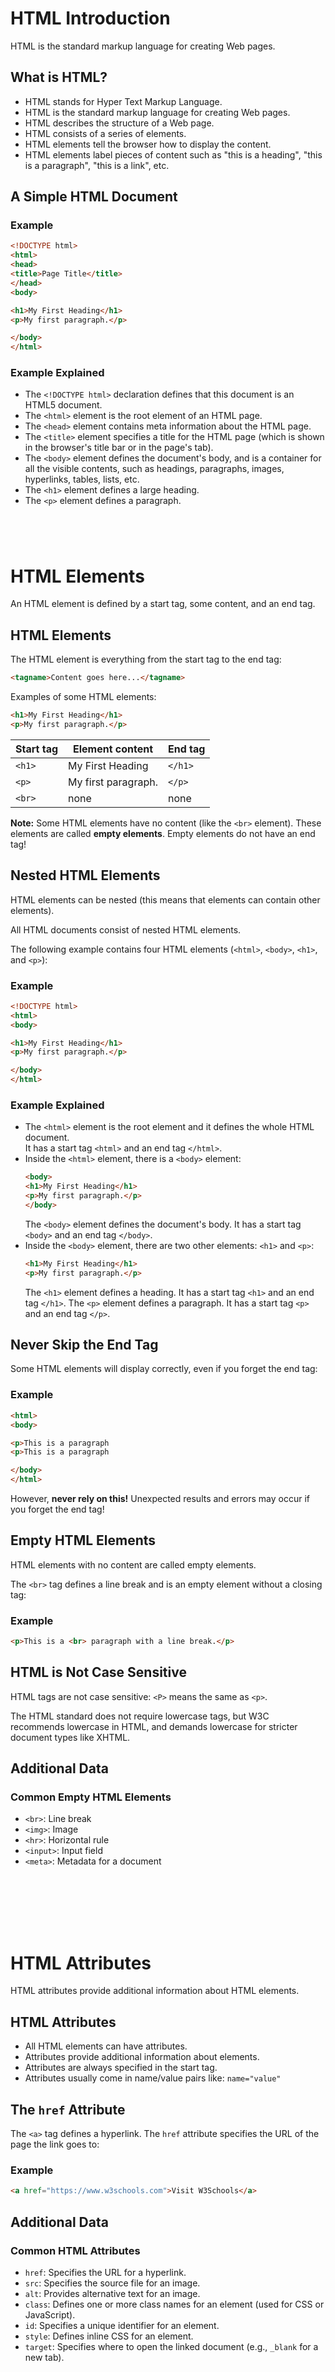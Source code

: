 
# HTML Introduction
HTML is the standard markup language for creating Web pages.

## What is HTML?
- HTML stands for Hyper Text Markup Language.
- HTML is the standard markup language for creating Web pages.
- HTML describes the structure of a Web page.
- HTML consists of a series of elements.
- HTML elements tell the browser how to display the content.
- HTML elements label pieces of content such as "this is a heading", "this is a paragraph", "this is a link", etc.

## A Simple HTML Document

### Example
```html
<!DOCTYPE html>
<html>
<head>
<title>Page Title</title>
</head>
<body>

<h1>My First Heading</h1>
<p>My first paragraph.</p>

</body>
</html>
```

### Example Explained
- The `<!DOCTYPE html>` declaration defines that this document is an HTML5 document.
- The `<html>` element is the root element of an HTML page.
- The `<head>` element contains meta information about the HTML page.
- The `<title>` element specifies a title for the HTML page (which is shown in the browser's title bar or in the page's tab).
- The `<body>` element defines the document's body, and is a container for all the visible contents, such as headings, paragraphs, images, hyperlinks, tables, lists, etc.
- The `<h1>` element defines a large heading.
- The `<p>` element defines a paragraph.

```




```
# HTML Elements
An HTML element is defined by a start tag, some content, and an end tag.

## HTML Elements
The HTML element is everything from the start tag to the end tag:

```html
<tagname>Content goes here...</tagname>
```

Examples of some HTML elements:

```html
<h1>My First Heading</h1>
<p>My first paragraph.</p>
```

| Start tag | Element content | End tag |
| --------- | --------------- | ------- |
| `<h1>`    | My First Heading | `</h1>` |
| `<p>`     | My first paragraph. | `</p>` |
| `<br>`    | none            | none    |

**Note:** Some HTML elements have no content (like the `<br>` element). These elements are called **empty elements**. Empty elements do not have an end tag!

## Nested HTML Elements
HTML elements can be nested (this means that elements can contain other elements).

All HTML documents consist of nested HTML elements.

The following example contains four HTML elements (`<html>`, `<body>`, `<h1>`, and `<p>`):

### Example
```html
<!DOCTYPE html>
<html>
<body>

<h1>My First Heading</h1>
<p>My first paragraph.</p>

</body>
</html>
```

### Example Explained
- The `<html>` element is the root element and it defines the whole HTML document.  
  It has a start tag `<html>` and an end tag `</html>`.
- Inside the `<html>` element, there is a `<body>` element:
  ```html
  <body>
  <h1>My First Heading</h1>
  <p>My first paragraph.</p>
  </body>
  ```
  The `<body>` element defines the document's body. It has a start tag `<body>` and an end tag `</body>`.
- Inside the `<body>` element, there are two other elements: `<h1>` and `<p>`:
  ```html
  <h1>My First Heading</h1>
  <p>My first paragraph.</p>
  ```
  The `<h1>` element defines a heading. It has a start tag `<h1>` and an end tag `</h1>`.
  The `<p>` element defines a paragraph. It has a start tag `<p>` and an end tag `</p>`.

## Never Skip the End Tag
Some HTML elements will display correctly, even if you forget the end tag:

### Example
```html
<html>
<body>

<p>This is a paragraph
<p>This is a paragraph

</body>
</html>
```

However, **never rely on this!** Unexpected results and errors may occur if you forget the end tag!

## Empty HTML Elements
HTML elements with no content are called empty elements.

The `<br>` tag defines a line break and is an empty element without a closing tag:

### Example
```html
<p>This is a <br> paragraph with a line break.</p>
```

## HTML is Not Case Sensitive
HTML tags are not case sensitive: `<P>` means the same as `<p>`.

The HTML standard does not require lowercase tags, but W3C recommends lowercase in HTML, and demands lowercase for stricter document types like XHTML.

## Additional Data

### Common Empty HTML Elements
- `<br>`: Line break
- `<img>`: Image
- `<hr>`: Horizontal rule
- `<input>`: Input field
- `<meta>`: Metadata for a document
```







```
# HTML Attributes
HTML attributes provide additional information about HTML elements.

## HTML Attributes
- All HTML elements can have attributes.
- Attributes provide additional information about elements.
- Attributes are always specified in the start tag.
- Attributes usually come in name/value pairs like: `name="value"`

## The `href` Attribute
The `<a>` tag defines a hyperlink. The `href` attribute specifies the URL of the page the link goes to:

### Example
```html
<a href="https://www.w3schools.com">Visit W3Schools</a>
```

## Additional Data

### Common HTML Attributes
- `href`: Specifies the URL for a hyperlink.
- `src`: Specifies the source file for an image.
- `alt`: Provides alternative text for an image.
- `class`: Defines one or more class names for an element (used for CSS or JavaScript).
- `id`: Specifies a unique identifier for an element.
- `style`: Defines inline CSS for an element.
- `target`: Specifies where to open the linked document (e.g., `_blank` for a new tab).
```























































```
## **HTML Formatting**  

HTML formatting is used to enhance the appearance of text on a web page. It includes various tags that define how text should be displayed, such as bold, italic, underlined, and highlighted text.

### **Markdown Format**

# HTML Headings

To create headings in HTML, you can use the `<h1>` to `<h6>` tags. The `<h1>` tag defines the most important heading and `<h6>` defines the least important heading. You should only use one `<h1>` per page.

Here is an example of how to create a header using HTML:

````html
<h1>Hello World</h1>
<h2>Hello World</h2>
<h3>Hello World</h3>
<h4>Hello World</h4>
<h5>Hello World</h5>
<h6>Hello World</h6>

# HTML Paragraphs
To create paragraphs in HTML, you can use the `<p>` tag. The `<p>` element defines a paragraph. A paragraph always starts on a new line, and browsers automatically add some white space (a margin) before and after a paragraph.

````html
<p>Quisque iaculis consectetur odio. Praesent commodo.</p>
<p>Vestibulum et dolor pellentesque magna pulvinar fermentum a at eros. Pellentesque vel imperdiet enim. Phasellus eget volutpat purus.</p>
````

# HTML `<b>` Tag

The `<b>` tag bolds the text given inside it to draw the reader's attention to the important text.

````html
<b>Hello World</b>
````

# HTML `<i>` Tag

The HTML `<i>` element defines a part of text in an alternate voice or mood. The content inside is typically displayed in italic.

````html
<i>Hello World</i>
````

# HTML `<u>` Tag

The contents inside this tag are displayed with an underline.

````html
<u>Hello World</u>
````

# HTML `<s>` Tag

The `<s>` HTML element is used to represent text that is no longer accurate or relevant. The text will be displayed with a line through it.

Here is an example of how to use the `<s>` tag:

````html
<s>Hello World</s>
````

# Align Property

The align attribute is used to specify the alignment of text content of an element. There are four align types:  
**Align Types:** Left, Right, Center, Justify.

Here is an example of how to use the align attribute with a center value:

````html
<html>
  <head>
    <title>First Web Page</title>
  </head>
  <body>
    <h1 align="center">Hello World</h1>
    <p align="center">
      Quisque iaculis consectetur odio. Praesent commodo, est nec suscipit ultricies, nulla eros 
      molestie mauris, eu tincidunt ex nunc non ipsum. Maecenas ornare semper ante, volutpat euismod 
      arcu faucibus id. Vivamus ut nisi nec tellus condimentum auctor a eu dui. Quisque nunc urna, 
      euismod sit amet pharetra vitae, mollis vitae leo. Aenean viverra consequat nibh.
    </p>
  </body>
</html>
````

# HTML `<sup>` Tag

The `<sup>` HTML element is used to represent superscript text. Superscript text appears half a character above the normal line and is sometimes rendered in a smaller font.

````html
<p>12<sup>th</sup></p>
````

# HTML `<sub>` Tag

The `<sub>` HTML element is used to represent subscript text. Subscript text appears half a character below the normal line and is sometimes rendered in a smaller font.

````html
<p>H<sub>2</sub>O</p>
````

# HTML `<br/>` Tag

The `<br>` HTML element produces a line break in text (carriage-return). It is useful for writing a poem or an address, where the division of lines is significant.

````html
<p>Quisque iaculis consectetur odio.<br/> Praesent commodo, est nec suscipit ultricies, <br/>nulla eros molestie mauris, eu <br/>tincidunt ex nunc non ipsum. Maecenas ornare semper <br/>ante, volutpat euismod arcu faucibus id.</p>
````

# HTML Non-breaking Space

The non-breaking space is a special character in HTML that prevents the browser from breaking a line at that point. It is useful for writing text that should not be broken by line breaks or other whitespace.

````html
<h1>Hello &nbsp;&nbsp;&nbsp; World</h1>
````

### **Common HTML Formatting Tags and Their Uses:**

1. **`<b>`** – Makes text bold (without semantic meaning).  
   **Example:**  

   ```html
   <p>This is <b>bold</b> text.</p>
   ```

2. **`<strong>`** – Emphasizes text with strong importance (bold with semantic meaning).  
   **Example:**  

   ```html
   <p>This is <strong>important</strong> text.</p>
   ```

3. **`<i>`** – Italicizes text (without semantic meaning).  
   **Example:**  

   ```html
   <p>This is <i>italic</i> text.</p>
   ```

4. **`<em>`** – Emphasizes text in italics (with semantic meaning).  
   **Example:**  

   ```html
   <p>This is <em>emphasized</em> text.</p>
   ```

5. **`<u>`** – Underlines text.  
   **Example:**  

   ```html
   <p>This is <u>underlined</u> text.</p>
   ```

6. **`<mark>`** – Highlights text.  
   **Example:**  

   ```html
   <p>This is <mark>highlighted</mark> text.</p>
   ```

7. **`<small>`** – Reduces text size.  
   **Example:**  

   ```html
   <p>This is <small>small</small> text.</p>
   ```

8. **`<del>`** – Displays deleted text with a strikethrough.  
   **Example:**  

   ```html
   <p>This is <del>deleted</del> text.</p>
   ```

9. **`<ins>`** – Displays inserted text with an underline.  
   **Example:**  

   ```html
   <p>This is <ins>inserted</ins> text.</p>
   ```

10. **`<sub>`** – Subscript text (smaller and lower).  
    **Example:**  

    ```html
    <p>Water formula: H<sub>2</sub>O</p>
    ```

11. **`<sup>`** – Superscript text (smaller and higher).  
    **Example:**  

    ```html
    <p>E = mc<sup>2</sup></p>
    ```

12. **`<abbr>`** – Represents an abbreviation or acronym with a tooltip.  
    **Example:**  

    ```html
    <p><abbr title="World Health Organization">WHO</abbr> was established in 1948.</p>
    ```

13. **`<blockquote>`** – Indicates a long quotation from another source.  
    **Example:**  

    ```html
    <blockquote>
      "The journey of a thousand miles begins with one step." – Lao Tzu
    </blockquote>
    ```

14. **`<q>`** – Represents a short quotation.  
    **Example:**  

    ```html
    <p>As they say, <q>practice makes perfect.</q></p>
    ```

15. **`<cite>`** – Represents the title of a work, such as a book or article.  
    **Example:**  

    ```html
    <p><cite>The Great Gatsby</cite> is a novel by F. Scott Fitzgerald.</p>
    ```

16. **`<code>`** – Displays code snippets in a monospaced font.  
    **Example:**  

    ```html
    <p>Here is a code example: <code>console.log('Hello, world!');</code></p>
    ```

17. **`<pre>`** – Preformatted text that retains spaces and line breaks.  
    **Example:**  

    ```html
    <pre>
    function sayHello() {
        console.log("Hello, World!");
    }
    </pre>
    ```

---

### **Example of HTML Formatting Usage Together**

```html
<!DOCTYPE html>
<html lang="en">
<head>
    <meta charset="UTF-8">
    <meta name="viewport" content="width=device-width, initial-scale=1.0">
    <title>HTML Formatting Example</title>
</head>
<body>
    <p>This is <b>bold</b> and <i>italic</i> text.</p>
    <p><strong>Important!</strong> Don't forget to <mark>highlight</mark> key points.</p>
    <p>Albert Einstein's equation: E = mc<sup>2</sup></p>
    <p><abbr title="Cascading Style Sheets">CSS</abbr> is used for styling.</p>
    <blockquote>"Success is not final, failure is not fatal."</blockquote>
</body>
</html>
```

# HTML `<font>` Tag

The HTML `<font>` tag was used to change the **color**, **size**, and **style** of text on a web page. It allows you to add style to your text, such as changing its appearance. However, it is **recommended to use CSS** instead of the `<font>` tag, as it is considered obsolete in modern HTML.

---

### Example of Using the `<font>` Tag

```html
<html>
  <head>
    <title>First Web Page</title>
  </head>

  <body>
     <h1><font color="red" size="1" face="arial,verdana">Hello World</font></h1>
     <h1><font color="green" size="2" face="arial,verdana">Hello World</font></h1>
     <h1><font color="blue" size="3" face="arial,verdana">Hello World</font></h1>
     <h1><font color="purple" size="4" face="arial,verdana">Hello World</font></h1>
     <h1><font color="#fd521e" size="5" face="arial,verdana">Hello World</font></h1>
     <h1><font color="#be2276" size="6" face="arial,verdana">Hello World</font></h1>
     <h1><font color="#4c4f6b" size="7" face="arial,verdana">Hello World</font></h1>
  </body>
</html>
```

---

### Attributes of `<font>` Tag

1. **`color`** – Specifies the color of the text. It can be a color name (e.g., "red") or a hexadecimal code (e.g., "#fd521e").
2. **`size`** – Sets the size of the font. Values range from 1 to 7, where 1 is the smallest and 7 is the largest.
3. **`face`** – Defines the font family. Common values include "Arial", "Verdana", or "Times New Roman". You can specify multiple font families as fallback options.

---

### Example of Setting Font Size

```html
<font size="3">This is a medium-sized text.</font>
```

---

### Example of Setting Font Face

```html
<font face="Georgia, serif">This is a text with Georgia font.</font>
```

---

### Example of Setting Font Color

```html
<font color="blue">This text is blue.</font>
<font color="#ff5733">This text has a custom color.</font>
```

---

### Recommended Web Safe Fonts

These fonts are widely available across most devices and browsers:

- **Arial** (sans-serif)
- **Verdana** (sans-serif)
- **Tahoma** (sans-serif)
- **Trebuchet MS** (sans-serif)
- **Times New Roman** (serif)
- **Georgia** (serif)
- **Garamond** (serif)

---

### Important Note

While the `<font>` tag was widely used in the past, it is now considered outdated. **CSS** should be used to style text for better control and accessibility. For example, use CSS like this:

```css
p {
  font-family: Arial, sans-serif;
  font-size: 16px;
  color: blue;
}
```

# HTML Lists

HTML lists are used to specify lists of information. There are three different types of HTML lists:

1. **Ordered List or Numbered List (`<ol>`)**  
2. **Unordered List or Bulleted List (`<ul>`)**  
3. **Description List or Definition List (`<dl>`)**

---

## 1. Unordered HTML List

The HTML `<ul>` tag defines an unordered (bulleted) list.  
An unordered list starts with the `<ul>` tag. Each list item starts with the `<li>` tag. The list items will be marked with bullets (small black circles) by default:

```html
<ul>
  <li>Orange</li>
  <li>Apple</li>
  <li>Grapes</li>
  <li>Banana</li>
  <li>Pineapple</li>
</ul>
```

### Unordered List with `type` Property

You can use the `type` attribute in the `<ul>` tag to specify the type of bullet point you want to use for each list item.  
Example of using different bullet types:

- **Types:** `disc`, `square`, `circle`

```html
<ul type="square">
  <li>Orange</li>
  <li>Apple</li>
  <li>Grapes</li>
  <li>Banana</li>
  <li>Pineapple</li>
</ul>
```

---

## 2. Ordered HTML List

To create an ordered list in HTML, you can use the `<ol>` tag.  
Each element of an ordered list is declared inside the `<li>` tag.  

### Example of an Ordered List

```html
<ol>
  <li>Orange</li>
  <li>Apple</li>
  <li>Grapes</li>
  <li>Banana</li>
  <li>Pineapple</li>
</ol>
```

### Ordered List with `type` and `start` Properties

You can use the `type` attribute in the `<ol>` tag to specify the type of numbering and the `start` attribute to specify the starting number.  

- **Types:** `A`, `a`, `i`, `I`, `1`

```html
<ol type="A" start="3">
  <li>Orange</li>
  <li>Apple</li>
  <li>Grapes</li>
  <li>Banana</li>
  <li>Pineapple</li>
</ol>

<ol type="a" start="4">
  <li>Orange</li>
  <li>Apple</li>
  <li>Grapes</li>
  <li>Banana</li>
  <li>Pineapple</li>
</ol>

<ol type="i" start="10">
  <li>Orange</li>
  <li>Apple</li>
  <li>Grapes</li>
  <li>Banana</li>
  <li>Pineapple</li>
</ol>

<ol type="I" start="100">
  <li>Orange</li>
  <li>Apple</li>
  <li>Grapes</li>
  <li>Banana</li>
  <li>Pineapple</li>
</ol>
```

---

## 3. HTML Description List

In HTML, you can create a description list using the `<dl>` tag. A description list is a list of terms and their descriptions.  

- **Terms** are declared inside the `<dt>` tag.  
- **Descriptions** are declared inside the `<dd>` tag.

### Example of a Description List

```html
<dl>
  <dt>Heading One</dt>
  <dd>Lorem ipsum dolor sit amet, consectetur adipiscing elit. Vivamus porta nunc sem, non tincidunt 
      quam accumsan eget. Integer non cursus est. Cras eu ex odio. Suspendisse euismod laoreet 
      porttitor. Pellentesque ac sem nec dolor ullamcorper gravida.</dd>
  <dt>Heading Two</dt>
  <dd>Lorem ipsum dolor sit amet, consectetur adipiscing elit. Vivamus porta nunc sem, non tincidunt 
      quam accumsan eget. Integer non cursus est. Cras eu ex odio. Suspendisse euismod laoreet 
      porttitor. Pellentesque ac sem nec dolor ullamcorper gravida.</dd>
  <dt>Heading Three</dt>
  <dd>Lorem ipsum dolor sit amet, consectetur adipiscing elit. Vivamus porta nunc sem, non tincidunt 
      quam accumsan eget. Integer non cursus est. Cras eu ex odio. Suspendisse euismod laoreet 
      porttitor. Pellentesque ac sem nec dolor ullamcorper gravida.</dd>
</dl>
```

---

## Additional Data

### Nested HTML Lists

HTML supports nested lists, allowing you to create lists within lists.  
Nested lists can be unordered or ordered.

#### Example of a Nested Unordered List

```html
<ul>
  <li>Fruits
    <ul>
      <li>Orange</li>
      <li>Apple</li>
      <li>Banana</li>
    </ul>
  </li>
  <li>Vegetables
    <ul>
      <li>Carrot</li>
      <li>Spinach</li>
    </ul>
  </li>
</ul>
```

#### Example of a Nested Ordered List

```html
<ol>
  <li>Chapter 1
    <ol>
      <li>Introduction</li>
      <li>Basics</li>
    </ol>
  </li>
  <li>Chapter 2
    <ol>
      <li>Advanced Topics</li>
      <li>Summary</li>
    </ol>
  </li>
</ol>
```

# HTML `<marquee>` Tag

The `<marquee>` tag in HTML is used to create a scrolling or moving text or image effect. However, it is considered **obsolete and non-standard** in HTML5 and is **not recommended** for use.  

The `<marquee>` tag was supported by older web browsers, but modern browsers have phased out support for it.

---

## Basic Example

If you still wish to use the `<marquee>` tag, here's an example of its basic usage:

```html
<marquee>Hello World</marquee>
```

---

## Marquee with `behavior` Attribute

The `behavior` attribute defines how the marquee scrolls.  

```html
<marquee behavior="scroll">Hello World</marquee>
<marquee behavior="slide">Hello World</marquee>
<marquee behavior="alternate">Hello World</marquee>
```

- **scroll** – The text scrolls continuously in the specified direction.
- **slide** – The text slides once and stops.
- **alternate** – The text moves back and forth.

---

## Marquee with `scrollamount` Attribute

The `scrollamount` attribute sets the speed of the scrolling motion.  

```html
<marquee behavior="scroll" scrollamount="5">Hello World</marquee>
<marquee behavior="slide" scrollamount="10">Hello World</marquee>
<marquee behavior="alternate" scrollamount="2">Hello World</marquee>
```

- The value of `scrollamount` determines the speed of the scroll.

---

## Marquee with `direction` Attribute

The `direction` attribute specifies the scrolling direction.  

```html
<marquee behavior="scroll" scrollamount="5" direction="left">Hello World</marquee>
<marquee behavior="slide" scrollamount="10" direction="right">Hello World</marquee>
<marquee behavior="alternate" scrollamount="2" direction="up">Hello World</marquee>
<marquee behavior="scroll" scrollamount="8" direction="down">Hello World</marquee>
```

- **left** – Scrolls from right to left (default).
- **right** – Scrolls from left to right.
- **up** – Scrolls from bottom to top.
- **down** – Scrolls from top to bottom.

---

## Marquee with `loop` Attribute

The `loop` attribute specifies how many times the marquee should repeat.  

```html
<marquee scrollamount="5" loop="3">Hello World</marquee>
```

- If the `loop` attribute is not specified, the marquee will scroll indefinitely.

---

## Marquee with `bgcolor` Attribute

The `bgcolor` attribute sets the background color of the marquee.  

```html
<marquee scrollamount="5" bgcolor="pink">Hello World</marquee>
```

---

## Marquee with `height` and `width` Attributes

The `height` and `width` attributes define the size of the marquee.  

```html
<marquee scrollamount="5" bgcolor="pink" height="50%" width="50%">Hello World</marquee>
```

---

## Additional Data

### Alternative to `<marquee>` Tag

Since the `<marquee>` tag is obsolete, it is recommended to use CSS for similar scrolling effects.

#### CSS Alternative Example

```html
<div class="scroll-text">Hello World</div>

<style>
  .scroll-text {
    white-space: nowrap;
    overflow: hidden;
    animation: marquee 5s linear infinite;
  }
  @keyframes marquee {
    from { transform: translateX(100%); }
    to { transform: translateX(-100%); }
  }
</style>
```

- **`white-space: nowrap;`** – Prevents text from wrapping.
- **`overflow: hidden;`** – Hides overflowing content.
- **`animation: marquee;`** – Creates the scrolling effect.

---

# HTML `<hr/>` Tag

The `<hr>` HTML element is used to create a **horizontal line** in an HTML page. It is often used to separate sections of a page.

### Example of `<hr>` Tag

```html
<html>
  <head>
    <title>First Web Page</title>
  </head>

  <body>
     <h1>Hello World</h1>
     <hr/>
     <p>
     Lorem ipsum dolor sit amet, consectetur adipiscing elit. Vivamus porta nunc sem, non tincidunt 
     quam accumsan eget. Integer non cursus est. Cras eu ex odio. Suspendisse euismod laoreet 
     porttitor. Pellentesque ac sem nec dolor ullamcorper gravida.
     </p>
  </body>
</html>
```

---

# HTML `<pre>` Tag

The `<pre>` HTML element is used to define **preformatted text**. The text inside a `<pre>` element is displayed in a **fixed-width font**, and it **preserves both spaces and line breaks**.

### Example of `<pre>` Tag

```html
<html>
  <head>
    <title>First Web Page</title>
  </head>

  <body>
     <pre>                Hello              World                 uzair.</pre>
  </body>
</html>
```

---

# HTML `<br/>` Tag

The `<br>` HTML element is used to insert **a line break** in the content. It is useful when you want to break text onto a new line without starting a new paragraph.

### Example of `<br>` Tag

```html
<html>
  <head>
    <title>First Web Page</title>
  </head>

  <body>
     <p>This is line one.<br/>This is line two.<br/>This is line three.</p>
  </body>
</html>
```

### Common Uses of `<br>`

- Breaking long lines of text.
- Creating space between lines in poems or addresses.
- Formatting content within paragraphs without extra margins.

---

# Additional Data

### Attributes of `<hr>` Tag

The `<hr>` tag supports several attributes to style the horizontal line:

```html
<hr color="blue" width="50%" size="3" align="center"/>
```

- **`color`** – Specifies the color of the line.
- **`width`** – Defines the width of the line (in percentage or pixels).
- **`size`** – Specifies the thickness of the line.
- **`align`** – Defines the alignment of the line (`left`, `center`, `right`).

---

### Additional Attributes of `<pre>` Tag

The `<pre>` tag can include additional attributes such as:

```html
<pre wrap="off">This is preformatted text with no wrapping.</pre>
```

- **`wrap`** – Defines whether text should wrap to the next line (`on`, `off`).

---

### Additional Attributes of `<br>` Tag

The `<br>` tag can include the following attribute:

```html
<p>This is an example of <br clear="all"/> line break with clear.</p>
```

- **`clear`** – Used to clear floating elements (`left`, `right`, `all`).

Example:

```html
<br clear="left"/>
```

This helps to clear content and prevent overlapping elements on a webpage.

# HTML `<img>` Tag

The `<img>` tag in HTML is used to **embed images** in an HTML document.

### Attributes of `<img>` Tag

1. **`src`** – Specifies the URL of the image.
2. **`alt`** – Specifies an alternate text for the image, which is displayed if the image cannot be loaded.
3. **`width`** – Specifies the width of the image.
4. **`height`** – Specifies the height of the image.

---

### Example of `<img>` Tag

```html
<html>
  <head>
    <title>Image Example</title>
  </head>

  <body>
     <h1>My Favorite Image</h1>
     <img src="example.jpg" alt="Beautiful Scenery" width="500" height="300"/>
  </body>
</html>
```

# HTML `<video>` Tag

The HTML `<video>` element is used to **show a video** on a web page.

---

### Example of `<video>` Tag

```html
<html>
  <head>
    <title>Video Tag</title>
  </head>

  <body>
    <video controls loop width="320" height="240" muted poster="IMAGE_PATH">
      <source src="VIDEO_PATH" type="video/mp4" />
    </video>
  </body>
</html>
```

---

### Explanation of Attributes

1. **`controls`** – Adds video controls like play, pause, and volume.
2. **`loop`** – Makes the video repeat indefinitely.
3. **`width` and `height`** – Specifies the video dimensions; if not set, the page may flicker during loading.
4. **`muted`** – Starts the video without sound.
5. **`poster`** – Defines an image to be shown before the video starts playing.
6. **`<source>`** – Allows specifying alternative video formats for better browser compatibility.

---

# Additional Data

### More Attributes of `<video>` Tag

```html
<video controls autoplay preload="auto">
  <source src="video.mp4" type="video/mp4"/>
  <source src="video.ogg" type="video/ogg"/>
  Your browser does not support the video tag.
</video>
```

#### Additional Attributes

- **`autoplay`** – Automatically starts playing the video when the page loads.
- **`preload`** – Specifies if and how the video should be loaded when the page loads:
  - `auto` – Load the video automatically.
  - `metadata` – Load only metadata (duration, dimensions).
  - `none` – Do not load the video until the user initiates it.
- **`poster`** – Defines an image displayed before the video starts playing.

---

### Example of Multiple Video Formats

To ensure better compatibility across browsers, provide multiple video formats.

```html
<video controls>
  <source src="video.mp4" type="video/mp4"/>
  <source src="video.ogg" type="video/ogg"/>
  <source src="video.webm" type="video/webm"/>
  Your browser does not support HTML5 video.
</video>
```

---

### Adding Text Captions with `<track>`

The `<track>` element provides captions, descriptions, or subtitles for videos.

```html
<video controls>
  <source src="movie.mp4" type="video/mp4"/>
  <track src="subtitles.vtt" kind="subtitles" srclang="en" label="English"/>
</video>
```

#### Attributes of `<track>`

- **`src`** – URL of the subtitle file.
- **`kind`** – Specifies the type of text track (`subtitles`, `captions`, `descriptions`).
- **`srclang`** – Language of the text track.
- **`label`** – Title for the track displayed to the user.

---

# HTML `<audio>` Tag

The HTML `<audio>` element is used to **play an audio file** on a web page. It allows embedding sound content, such as music or other audio streams.

---

### Example of `<audio>` Tag

```html
<html>
  <head>
    <title>Audio Tag</title>
  </head>

  <body>
    <audio controls autoplay loop>
      <source src="YOUR_FILE_PATH" type="audio/mpeg" />
    </audio>
  </body>
</html>
```

---

### Explanation of Attributes

1. **`controls`** – Adds audio controls like play, pause, and volume.
2. **`autoplay`** – Starts playing the audio automatically when the page loads.
3. **`loop`** – Repeats the audio file indefinitely.
4. **`<source>`** – Provides alternative audio file formats for compatibility.

---

# Additional Data

### More Attributes of `<audio>` Tag

```html
<audio controls muted preload="auto">
  <source src="audio.mp3" type="audio/mp3"/>
  <source src="audio.ogg" type="audio/ogg"/>
  Your browser does not support the audio tag.
</audio>
```

#### Additional Attributes

- **`muted`** – Starts playing the audio without sound.
- **`preload`** – Specifies how the audio should be loaded when the page loads:
  - `auto` – Loads the audio automatically.
  - `metadata` – Loads only metadata like duration and file size.
  - `none` – Audio will not load until the user starts it.

---

### Example of Multiple Audio Formats

To ensure compatibility across different browsers, use multiple formats.

```html
<audio controls>
  <source src="sound.mp3" type="audio/mpeg"/>
  <source src="sound.ogg" type="audio/ogg"/>
  <source src="sound.wav" type="audio/wav"/>
  Your browser does not support the audio element.
</audio>
```

---

### Example of Custom Fallback Message

If the browser doesn't support the audio element, a fallback message is displayed.

```html
<audio controls>
  <source src="audio.mp3" type="audio/mpeg"/>
  Your browser does not support HTML5 audio. <a href="audio.mp3">Download the audio</a>.
</audio>
```

---

### Example of Audio Without Controls

```html
<audio autoplay>
  <source src="audio.mp3" type="audio/mpeg"/>
</audio>
```

# HTML `<a>` Tag

The HTML `<a>` tag is used to create hyperlinks. Hyperlinks are clickable links that allow users to navigate to other web pages or resources. The `href` attribute is essential as it specifies the destination URL of the link.

---

### Example of Using the `<a>` Tag

```html
<html>
  <head>
    <title>Anchor Tag</title>
  </head>
  <body>
    <a href="https://www.uzair..net">Go to uzair.</a>
  </body>
</html>
```

---

### Anchor Tag with `target` Attribute

The `target` attribute specifies where to open the linked document. The value `_blank` tells the browser to open the link in a **new window** or **new tab**.

---

### Example with `target="_blank"`

```html
<html>
  <head>
    <title>Anchor Tag</title>
  </head>
  <body>
    <a href="https://www.uzair..net" target="_blank">Go to uzair.</a>
  </body>
</html>
```

---

### Explanation

- **`href`** – The URL to which the link points.
- **`target="_blank"`** – Opens the linked page in a new tab or window.
  
The `<a>` tag is one of the most commonly used tags in HTML for navigation across websites.

I have checked the information based on your request and reviewed HTML documentation. Here's the summary including any additional relevant details:

---

### Additional Information on HTML `<a>` Tag

1. **`target` Attribute**:
   - When creating hyperlinks, the `target` attribute can be used to specify where the linked document should open.
   - The common values for the `target` attribute are:
     - `_blank`: Opens the link in a new window or tab.
     - `_self`: Opens the link in the same frame (default).
     - `_parent`: Opens the link in the parent frame.
     - `_top`: Opens the link in the full body of the window.

   **Example**:

   ```html
   <a href="https://www.example.com" target="_blank">Visit Example</a>
   ```

2. **`rel` Attribute**:
   - The `rel` attribute defines the relationship between the current document and the linked document.
   - This is important for security and SEO purposes.
   - For example, when using `target="_blank"`, you can use `rel="noopener noreferrer"` to ensure that the new tab doesn't have access to the linking page's window object, which helps prevent potential security risks.

   **Example**:

   ```html
   <a href="https://www.example.com" target="_blank" rel="noopener noreferrer">Visit Example</a>
   ```

3. **`download` Attribute**:
   - The `download` attribute can be added to an `<a>` tag to indicate that the linked resource is meant to be downloaded.
   - When clicked, the file is downloaded instead of opened.

   **Example**:

   ```html
   <a href="path/to/file.pdf" download>Download PDF</a>
   ```

4. **Email with Pre-filled Information**:
   - In addition to `mailto:` links, you can also pre-fill the `cc` (carbon copy) and `bcc` (blind carbon copy) fields by including them in the URL.

   **Example**:

   ```html
   <a href="mailto:hello@uzair..net?subject=Hello World&cc=someone@domain.com&bcc=another@domain.com&body=this is just test">Contact Us</a>
   ```

### Internal Page Link

To create an internal link in HTML with the name attribute, you can use the `<a>` tag with the `href` attribute set to the value of the name attribute on the element you want to link to.  
Here is an example of how to create an internal link:

```html
<html>
  <head>
    <title>Anchor Tag</title>
  </head>
  <body>
    <a name="top"></a>
    <a href="#linkone">Go to Link One</a><br/>
    <a href="#linksecond">Go to Link Second</a>

    <p>Lorem ipsum dolor sit amet, consectetur adipiscing elit. Pellentesque sit amet molestie odio. Integer auctor tincidunt massa sit amet lacinia. Sed non massa nec augue viverra blandit sed ac mauris. Aliquam pellentesque pulvinar quam, sit amet aliquam dui iaculis et. Praesent pulvinar rhoncus sollicitudin. Vivamus sed maximus sapien.</p>
 <p>Lorem ipsum dolor sit amet, consectetur adipiscing elit. Pellentesque sit amet molestie odio. Integer auctor tincidunt massa sit amet lacinia. Sed non massa nec augue viverra blandit sed ac mauris. Aliquam pellentesque pulvinar quam, sit amet aliquam dui iaculis et. Praesent pulvinar rhoncus sollicitudin. Vivamus sed maximus sapien.</p>
 <p>Lorem ipsum dolor sit amet, consectetur adipiscing elit. Pellentesque sit amet molestie odio. Integer auctor tincidunt massa sit amet lacinia. Sed non massa nec augue viverra blandit sed ac mauris. Aliquam pellentesque pulvinar quam, sit amet aliquam dui iaculis et. Praesent pulvinar rhoncus sollicitudin. Vivamus sed maximus sapien.</p>
 <h2><a name="linkone">Sub Heading One</a></h2>
 <p>Lorem ipsum dolor sit amet, consectetur adipiscing elit. Pellentesque sit amet molestie odio. Integer auctor tincidunt massa sit amet lacinia. Sed non massa nec augue viverra blandit sed ac mauris. Aliquam pellentesque pulvinar quam, sit amet aliquam dui iaculis et. Praesent pulvinar rhoncus sollicitudin. Vivamus sed maximus sapien.</p>
 <p>Lorem ipsum dolor sit amet, consectetur adipiscing elit. Pellentesque sit amet molestie odio. Integer auctor tincidunt massa sit amet lacinia. Sed non massa nec augue viverra blandit sed ac mauris. Aliquam pellentesque pulvinar quam, sit amet aliquam dui iaculis et. Praesent pulvinar rhoncus sollicitudin. Vivamus sed maximus sapien.</p>
 <p>Lorem ipsum dolor sit amet, consectetur adipiscing elit. Pellentesque sit amet molestie odio. Integer auctor tincidunt massa sit amet lacinia. Sed non massa nec augue viverra blandit sed ac mauris. Aliquam pellentesque pulvinar quam, sit amet aliquam dui iaculis et. Praesent pulvinar rhoncus sollicitudin. Vivamus sed maximus sapien.</p>
 <a href="#top">GoTo Top</a>
 <h2><a name="linksecond">Sub Heading Second</a></h2>
 <p>Lorem ipsum dolor sit amet, consectetur adipiscing elit. Pellentesque sit amet molestie odio. Integer auctor tincidunt massa sit amet lacinia. Sed non massa nec augue viverra blandit sed ac mauris. Aliquam pellentesque pulvinar quam, sit amet aliquam dui iaculis et. Praesent pulvinar rhoncus sollicitudin. Vivamus sed maximus sapien.</p>
 <p>Lorem ipsum dolor sit amet, consectetur adipiscing elit. Pellentesque sit amet molestie odio. Integer auctor tincidunt massa sit amet lacinia. Sed non massa nec augue viverra blandit sed ac mauris. Aliquam pellentesque pulvinar quam, sit amet aliquam dui iaculis et. Praesent pulvinar rhoncus sollicitudin. Vivamus sed maximus sapien.</p>
 <p>Lorem ipsum dolor sit amet, consectetur adipiscing elit. Pellentesque sit amet molestie odio. Integer auctor tincidunt massa sit amet lacinia. Sed non massa nec augue viverra blandit sed ac mauris. Aliquam pellentesque pulvinar quam, sit amet aliquam dui iaculis et. Praesent pulvinar rhoncus sollicitudin. Vivamus sed maximus sapien.</p>
 <a href="#top">GoTo Top</a>
  </body>
</html>
```

### Mail to link

To create a link to an email address in HTML, you can use the `<a>` tag with the `href` attribute set to “mailto:” followed by the email address.  
In this example, clicking on the link will open the default email client with the recipient set to “<hello@uzair..net>” with subject as Hello World and body as this is just test.

```html
<html>
 <head>
  <title>Anchor Tag II</title>
 </head>
 <body>
  <a href="mailto:hello@uzair..net?subject=Hello World&body=this is just test">Contact Us</a>
 </body>
</html>
```

# HTML Table

HTML tables are used to display data in rows and columns. They are created using the `<table>` tag and its related tags such as `<tr>` (table row), `<th>` (table header), and `<td>` (table data).

Here is an example of how to create a simple HTML table:

```html
<html>
 <head>
  <title>Table Tag</title>
 </head>
 <body>
  <table border="1" align="center" width="80%" cellpadding="10px" cellspacing="10px">
   <tr align="right">
    <td valign="top">Nunc et eros mi. Nam purus diam</td>
    <td>Sed non massa nec augue viverra blandit sed ac mauris. Aliquam pellentesque pulvinar quam</td>
   </tr>
   <tr>
    <td height="400px" valign="top" align="right">magna porttitor sed. Vivamus condimentum </td>
    <td>Ut lobortis quis lacus vel viverra. Nullam tempor ligula at urna condimentum ultrices. Ut sodales ornare faucibus. Ut augue neque, interdum sit amet efficitur euismod</td>
   </tr>
  </table>
 </body>
</html>
```

### Table with Colspan

HTML tables can have cells that span over multiple rows and/or columns. To make a cell span over multiple columns, use the `colspan` attribute:

```html
<html>
 <head>
  <title>Colspan</title>
 </head>
 <body>
  <table border="1" align="center" width="50%" cellpadding="10px" cellspacing="0px">
   <tr>
    <td height="100px">A</td>
    <td>B</td>
   </tr>
   <tr>
    <td height="100px" colspan="2">C</td>
   </tr>
   <tr>
    <td height="100px">E</td>
    <td>F</td>
   </tr>
  </table>
 </body>
</html>
```

**Note:** The value of the `colspan` attribute represents the number of columns to span.

### Table with Rowspan

To make a cell span over multiple rows, use the `rowspan` attribute:

```html
<html>
 <head>
  <title>Rowspan</title>
 </head>
 <body>
  <table border="1" align="center" width="50%" cellpadding="10px" cellspacing="0px">
   <tr>
    <td height="100px">A</td>
    <td>B</td>
   </tr>
   <tr>
    <td height="100px" rowspan="2">C</td>
    <td>D</td>
   </tr>
   <tr>
    <td height="100px">F</td>
   </tr>
  </table>
 </body>
</html>
```

**Note:** The value of the `rowspan` attribute represents the number of rows to span.

### Table with Caption Tag

You can add a caption to an HTML table using the `<caption>` tag. Here is an example of how to use the caption tag:

```html
<html>
 <head>
  <title>Table with caption</title>
 </head>
 <body>
  <table border="1" align="center" width="50%" cellpadding="10px" cellspacing="0px">
   <caption>Student Record</caption>
   <tr>
    <td height="100px">A</td>
    <td>B</td>
   </tr>
   <tr>
    <td height="100px">C</td>
    <td>D</td>
   </tr>
   <tr>
    <td height="100px">E</td>
    <td>F</td>
   </tr>
  </table>
 </body>
</html>
```

### Table with Thead, Tbody, and Tfoot

You can use the `<thead>`, `<tbody>`, and `<tfoot>` tags to group the rows of an HTML table into separate sections.

- The `<thead>` tag is used to group the header content in a table.
- The `<tbody>` tag is used to group the body content in a table.
- The `<tfoot>` tag is used to group the footer content in a table.

Here is an example of how to use these tags:

```html
<html>
 <head>
  <title>Table with caption</title>
 </head>
 <body>
  <table border="1" align="center" width="50%" cellpadding="10px" cellspacing="0px">
   <thead>
    <tr>
     <th>Subject</th>
     <th>Marks</th>
    </tr>
   </thead>
   <tbody bgcolor="tan">
    <tr>
     <td>Math</td>
     <td>80</td>
    </tr>
    <tr>
     <td>English</td>
     <td>70</td>
    </tr>
    <tr>
     <td>Science</td>
     <td>75</td>
    </tr>
   </tbody>
   <tfoot>
    <tr>
     <td>Total Marks</td>
     <td>255</td>
    </tr>
   </tfoot>
  </table>
 </body>
</html>
```


# HTML Forms

An HTML form is a section of a document that contains controls such as text fields, password fields, checkboxes, radio buttons, submit buttons, menus, etc. An HTML form facilitates the user to enter data that is to be sent to the server for processing, such as name, email address, password, phone number, etc.

The HTML `<form>` element is used to create an HTML form for user input.

## Example of a Simple Form with Labels

```html
<html>
  <head>
    <title>Form Tags</title>
  </head>

  <body>
    <form action="" method="post">
      <label>Name</label> 
      <input type="text" name="fname" value="" placeholder="Enter your name" /> 
      <br><br>

      <label>Password</label> 
      <input type="password" name="" />  
      <br><br>

      <label>Gender</label> 
      <input type="radio" name="gender" id="male" />
      <label for="male">Male</label> 
      <input type="radio" name="gender" id="female">
      <label for="female">Female</label> 
      <br><br>

      <label>Hobbies</label> 
      <input type="checkbox" name="hobby" id="music" />
      <label for="music">Music</label> 
      <input type="checkbox" name="hobby" id="football">
      <label for="football">Football</label> 
      <br><br>

      <label>Message</label> 
      <textarea rows="10" cols="60">uzair .</textarea> 
      <br><br>
    </form>
  </body>
</html>
```

## The `action` Attribute

The `action` attribute defines the action to be performed when the form is submitted. Usually, the form data is sent to a file on the server when the user clicks on the submit button.

## The `method` Attribute

The `method` attribute specifies the HTTP method to be used when submitting the form data. The form data can be sent as URL variables (with `method="get"`) or as an HTTP post transaction (with `method="post"`).  
The default HTTP method when submitting form data is **GET**.




The HTML `<form>` element is used to create an HTML form for user input:  
Here is the Example of Simple Form containing labels.

```html
<html>
	<head>
		<title>Form Tags</title>
	</head>
	
	<body>
		<form action="" method="post">
			<label>Name</label> <input type="text" name="fname" value="" placeholder="Enter your name" /> <br><br>
			
			<label>Password</label> <input type="password" name="" />  <br><br>
			
			<label>Gender</label> <input type="radio" name="gender" id="male" /><label for="male">Male</label> <input type="radio" name="gender" id="female"><label for="female">Female</label> <br><br>
			
			<label>Hobbies</label> <input type="checkbox" name="hobby" id="music" /><label for="music">Music</label> <input type="checkbox" name="hobby" id="football"><label for="football">Football</label> <br><br>
		
			<label>Message</label> <textarea rows="10" cols="60">uzair .</textarea> <br><br>
		</form>
	</body>
</html>
```

### The Action Attribute  
The action attribute defines the action to be performed when the form is submitted. Usually, the form data is sent to a file on the server when the user clicks on the submit button.

### The Method Attribute  
The method attribute specifies the HTTP method to be used when submitting the form data. The form-data can be sent as URL variables (with `method="get"`) or as HTTP post transaction (with `method="post"`).  
The default HTTP method when submitting form data is GET.

---

### The HTML `<form>` Elements  
The HTML `<form>` element provides a document section to take input from the user. It provides various interactive controls for submitting information to the web server such as text field, text area, password field, etc.  
The HTML `<form>` element can contain one or more of the following form elements:

- `<input>`
- `<label>`
- `<select>`
- `<textarea>`
- `<button>`
- `<fieldset>`
- `<legend>`
- `<datalist>`
- `<output>`
- `<option>`
- `<optgroup>`

### HTML `<input>` element  
The HTML `<input>` element is a fundamental form element. It is used to create form fields, to take input from the user. We can apply different input fields to gather different information from the user. Following is an example of a simple text input.

### The `<label>` Element  
The `<label>` element defines a label for several form elements. The `<label>` element is useful for screen-reader users because the screen-reader will read out loud the label when the user focuses on the input element.

### The `<select>` Element  
The `<select>` element defines a drop-down list. The `<option>` elements define an option that can be selected. By default, the first item in the drop-down list is selected. Use the `multiple` attribute to allow the user to select more than one value:

### The `<optgroup>` Element  
The `<optgroup>` tag is used to group related options in a `<select>` element (drop-down list).

### The `<datalist>` Element  
The `<datalist>` tag specifies a list of pre-defined options for an `<input>` element. The `<datalist>` tag is used to provide an "autocomplete" feature for `<input>` elements. Users will see a drop-down list of pre-defined options as they input data. The `<datalist>` element's id attribute must be equal to the `<input>` element's list attribute (this binds them together).

```html
<html>
	<head>
		<title>Form Tags</title>
	</head>
	
	<body>
		<form action="" method="post">
			<label>Name</label>
            <input type="text" name="fname" value="" placeholder="Enter your name" /> <br><br>
			
			<label>Password</label>
            <input type="password" name="" />  <br><br>
			
			<label>Gender</label>
            <input type="radio" name="gender" id="male" /><label for="male">Male</label> 
            <input type="radio" name="gender" id="female"><label for="female">Female</label> <br><br>
			
			<label>Hobbies</label>
            <input type="checkbox" name="hobby" id="music" /><label for="music">Music</label> 
            <input type="checkbox" name="hobby" id="football"><label for="football">Football</label> <br><br>
		
			<label>Message</label>
            <textarea rows="10" cols="60">uzair .</textarea> <br><br>
			
			<label>Country</label>
            <select name="" size="3" multiple>
				<option value="in">India</option>
				<option value="pk">Pakistan</option>
				<option value="ne">Nepal</option>
				<option value="cn" selected>China</option>
			</select>
			<br/><br/>
			<label>Cars</label>
            <select>
				<optgroup label="Toyota">
				  <option>Innova</option>
				  <option>Etios</option>
				  <option>Fortuner</option>
				</optgroup>
			    <optgroup label="Renault">
				  <option>Kwid</option>
				  <option>Duster</option>
				  <option>Captur</option>
				</optgroup>
			</select>
			<br><br>
			<label>Cars</label>
            <input list="cars">					
				<datalist id="cars">
					<option value="Innova">
					<option value="Kwid">
					<option value="Etios">
					<option value="Swift">
					<option value="Duster">
				</datalist>
			    <br><br>		
			<label>Upload File</label>
            <input type="file" accept="video/*" name="" />
		</form>
	</body>
</html>
```

---

### Submit button control  
HTML `<input type="submit">` is used to add a submit button on the web page. When the user clicks on the submit button, the form gets submitted to the server. The `value` attribute can be anything which we write on the button on the web page.

```html
<html>
	<head>
		<title>Form Tags</title>
	</head>
	
	<body>
		<form action="" method="post">
			<fieldset>
			<legend>Enter Personal Detail</legend>
			<label>Name</label> <input type="text" name="fname" value="" placeholder="Enter your name" /> <br><br>
			
			<label>Password</label> <input type="password" name="" />  <br><br>
			
			<label>Gender</label> <input type="radio" name="gender" id="male" /><label for="male">Male</label> 
            <input type="radio" name="gender" id="female"><label for="female">Female</label> <br><br>
			
			<input type="submit" value="Save" />
			<input type="reset" />	
			<input type="image" src="IMAGE_PATH" width="20px" alt="Submit button" />
			</fieldset>
		</form>
	</body>
</html>
```










# Additional Data

## The `input` Element

The `<input>` element is the most used form element and it can have different types depending on the required input. Some commonly used input types are:

- `text` - A single-line text input field.
- `password` - A field for passwords (masked input).
- `email` - A field for entering email addresses.
- `number` - A field for numeric input.
- `date` - A field for selecting dates.
- `submit` - A button to submit form data.
- `reset` - A button to reset form fields.

### Example:

```html
<form>
  <label>Email:</label>
  <input type="email" name="email" placeholder="Enter your email" />
  <br><br>

  <label>Age:</label>
  <input type="number" name="age" min="18" max="60" />
  <br><br>

  <input type="submit" value="Submit">
</form>
```

## The `select` Element

The `<select>` element is used to create a drop-down list of options.

### Example:

```html
<form>
  <label for="cars">Choose a car:</label>
  <select name="cars" id="cars">
    <option value="volvo">Volvo</option>
    <option value="bmw">BMW</option>
    <option value="audi">Audi</option>
  </select>
</form>
```

## The `button` Element

The `<button>` element allows clickable buttons with custom text inside.

### Example:

```html
<form>
  <button type="submit">Click Me</button>
</form>
```

## The `fieldset` and `legend` Elements

The `<fieldset>` element is used to group related form elements, and the `<legend>` element provides a title for the fieldset.

### Example:

```html
<form>
  <fieldset>
    <legend>Personal Information</legend>
    <label for="name">Name:</label>
    <input type="text" id="name" name="name">
    <br><br>

    <label for="email">Email:</label>
    <input type="email" id="email" name="email">
  </fieldset>
</form>
```

## HTML Form Validation

HTML5 provides built-in form validation by using attributes such as:

- `required` - Ensures the field must be filled.
- `pattern` - Validates input against a regular expression.
- `maxlength` - Specifies the maximum length of input.

### Example:

```html
<form>
  <input type="text" name="username" required placeholder="Enter your name">
  <input type="email" name="email" pattern=".+@example\.com" placeholder="Enter your email">
  <input type="submit" value="Submit">
</form>
```




# HTML Input Types

Here are the different input types you can use in HTML:

- `<input type="button">`
- `<input type="checkbox">`
- `<input type="color">`
- `<input type="date">`
- `<input type="datetime-local">`
- `<input type="email">`
- `<input type="file">`
- `<input type="hidden">`
- `<input type="image">`
- `<input type="month">`
- `<input type="number">`
- `<input type="password">`
- `<input type="radio">`
- `<input type="range">`
- `<input type="reset">`
- `<input type="search">`
- `<input type="submit">`
- `<input type="tel">`
- `<input type="text">`
- `<input type="time">`
- `<input type="url">`
- `<input type="week">`

## Input Type Text
`<input type="text">` defines a single-line text input field.

## Input Type Password
`<input type="password">` defines a password field.

## Input Type Submit
`<input type="submit">` defines a button for submitting form data to a form-handler.

## Input Type Reset
`<input type="reset">` defines a reset button that will reset all form values to their default values.

## Input Type Radio
`<input type="radio">` defines a radio button. Radio buttons let a user select ONLY ONE of a limited number of choices.

## Input Type Checkbox
`<input type="checkbox">` defines a checkbox. Checkboxes let a user select ZERO or MORE options of a limited number of choices.

## Input Type Button
`<input type="button">` defines a button.

## Input Type Color
The `<input type="color">` is used for input fields that should contain a color. Depending on browser support, a color picker can show up in the input field.

## Input Type Date
The `<input type="date">` is used for input fields that should contain a date. Depending on browser support, a date picker can show up in the input field.

## Input Type Email
The `<input type="email">` is used for input fields that should contain an e-mail address.

## Input Type Image
The `<input type="image">` defines an image as a submit button. The path to the image is specified in the `src` attribute.

### HTML Code Example:
```html
<html>
    <head>
        <title>HTML5 Input Types</title>
    </head>
    
    <body>
        <form action="">
            <label>Select Color</label> <input type="color" name=""/>
            <br><br>
            
            <label>Number</label> <input type="number" min="0" max="100" step="10" name=""/>
            <br><br>
            
            <label>Range</label> <input type="range"  min="0" max="100" step="10" name=""/>
            <br><br>
            
            <label>Date</label> <input type="date" name=""/>
            <br><br>
            
            <label>DateTime</label> <input type="datetime-local"  name=""/>
            <br><br>
            
            <label>Month</label> <input type="month" name=""/>
            <br><br>
            
            <label>Week</label> <input type="week"  name=""/>
            <br><br>
            
            <label>Time</label> <input type="time"  name=""/>
            <br><br>
            
            <label>Email</label> <input type="email"  name=""/>
            <br><br>
            
            <label>URL</label> <input type="url"  name=""/>
            <br><br>
            
            <label>Search</label> <input type="search"  name=""/>
            <br><br>
            
            <label>Phone No.</label> <input type="tel"  name=""/>
            <br><br>
            <input type="submit"/>
        </form>
    </body>
</html>
```

## Additional Data

### Input Type File
`<input type="file">` defines a file-select field and a "Browse" button for file uploads.

### Input Type Month
`<input type="month">` allows the user to select a month and year.

### Input Type Search
`<input type="search">` is used for search fields (a search field behaves like a regular text field).

### Input Type Time
`<input type="time">` allows the user to select a time (no time zone). Depending on browser support, a time picker can show up in the input field.

### Input Type Url
`<input type="url">` is used for input fields that should contain a URL address.

### Input Type Week
`<input type="week">` allows the user to select a week and year.


*Reference: [MDN Web Docs](https://developer.mozilla.org/en-US/docs/Web/HTML/Element/form)*


























# HTML Semantic Elements

## Semantic Elements
Semantic elements are elements that carry meaning, both for the browser and the developer.

### What are Semantic Elements?
A semantic element clearly describes its meaning to both the browser and the developer.

#### Examples of non-semantic elements:
- `<div>` and `<span>`: Do not provide any information about the content.

#### Examples of semantic elements:
- `<form>`, `<table>`, and `<article>`: Clearly define their content.

## Semantic Elements in HTML
In many websites, HTML code like:
```html
<div id="nav">
  <div class="header">
    <div id="footer">
```
is used to indicate navigation, header, and footer. HTML provides several semantic elements to define different parts of a webpage:

- `<article>`
- `<aside>`
- `<details>`
- `<figcaption>`
- `<figure>`
- `<footer>`
- `<header>`
- `<main>`
- `<mark>`
- `<nav>`
- `<section>`
- `<summary>`
- `<time>`

### HTML `<section>` Element
The `<section>` element defines a section in a document. 

According to W3C's HTML documentation: "A section is a thematic grouping of content, typically with a heading."

#### Examples of where a `<section>` element can be used:
- Chapters
- Introduction
- News items
- Contact information

### Example:
```html
<section>
  <h1>WWF</h1>
  <p>The World Wide Fund for Nature (WWF) is an international organization working on issues regarding the conservation, research and restoration of the environment, formerly named the World Wildlife Fund. WWF was founded in 1961.</p>
</section>

<section>
  <h1>WWF's Panda symbol</h1>
  <p>The Panda has become the symbol of WWF. The well-known panda logo of WWF originated from a panda named Chi Chi that was transferred from the Beijing Zoo to the London Zoo in the same year of the establishment of WWF.</p>
</section>
```

### HTML `<article>` Element
The `<article>` element specifies independent, self-contained content.

An article should make sense on its own, and it should be possible to distribute it independently from the rest of the website.

#### Examples of where the `<article>` element can be used:
- Forum posts
- Blog posts
- User comments
- Product cards
- Newspaper articles

### Example 1:
```html
<article>
  <h2>Google Chrome</h2>
  <p>Google Chrome is a web browser developed by Google, released in 2008. Chrome is the world's most popular web browser today!</p>
</article>

<article>
  <h2>Mozilla Firefox</h2>
  <p>Mozilla Firefox is an open-source web browser developed by Mozilla. Firefox has been the second most popular web browser since January, 2018.</p>
</article>

<article>
  <h2>Microsoft Edge</h2>
  <p>Microsoft Edge is a web browser developed by Microsoft, released in 2015. Microsoft Edge replaced Internet Explorer.</p>
</article>
```

### Example 2 - Using CSS to Style the `<article>` Element:
```html
<html>
<head>
<style>
.all-browsers {
  margin: 0;
  padding: 5px;
  background-color: lightgray;
}

.all-browsers > h1, .browser {
  margin: 10px;
  padding: 5px;
}

.browser {
  background: white;
}

.browser > h2, p {
  margin: 4px;
  font-size: 90%;
}
</style>
</head>
<body>

<article class="all-browsers">
  <h1>Most Popular Browsers</h1>
  <article class="browser">
    <h2>Google Chrome</h2>
    <p>Google Chrome is a web browser developed by Google, released in 2008. Chrome is the world's most popular web browser today!</p>
  </article>
  <article class="browser">
    <h2>Mozilla Firefox</h2>
    <p>Mozilla Firefox is an open-source web browser developed by Mozilla. Firefox has been the second most popular web browser since January, 2018.</p>
  </article>
  <article class="browser">
    <h2>Microsoft Edge</h2>
    <p>Microsoft Edge is a web browser developed by Microsoft, released in 2015. Microsoft Edge replaced Internet Explorer.</p>
  </article>
</article>

</body>
</html>
```

### Nesting `<article>` in `<section>` or Vice Versa?
- The `<article>` element specifies independent, self-contained content.
- The `<section>` element defines a section in a document.

We cannot decide how to nest them based purely on their definitions. Thus, HTML pages might have `<section>` elements containing `<article>` elements, and `<article>` elements containing `<section>` elements.

### HTML `<header>` Element
The `<header>` element represents a container for introductory content or a set of navigational links. It typically contains:
- One or more heading elements (`<h1> - <h6>`)
- Logo or icon
- Authorship information

Note: Multiple `<header>` elements can be used in one HTML document. However, `<header>` cannot be placed within `<footer>`, `<address>`, or another `<header>` element.

#### Example - Header for an `<article>`:
```html
<article>
  <header>
    <h1>What Does WWF Do?</h1>
    <p>WWF's mission:</p>
  </header>
  <p>WWF's mission is to stop the degradation of our planet's natural environment, and build a future in which humans live in harmony with nature.</p>
</article>
```

### HTML `<footer>` Element
The `<footer>` element defines a footer for a document or section. It typically contains:
- Authorship information
- Copyright information
- Contact information
- Sitemap
- Back to top links
- Related documents

Multiple `<footer>` elements can be used in one document.

#### Example - Footer Section:
```html
<footer>
  <p>Author: Hege Refsnes</p>
  <p><a href="mailto:hege@example.com">hege@example.com</a></p>
</footer>
```

### HTML `<nav>` Element
The `<nav>` element defines a set of navigation links. However, not all links should be inside a `<nav>` element. This element is for major blocks of navigation links, such as main menus.

Browsers and screen readers can use this element to determine whether to skip the initial rendering of this content.

#### Example - Navigation Links:
```html
<nav>
  <a href="/html/">HTML</a> |
  <a href="/css/">CSS</a> |
  <a href="/js/">JavaScript</a> |
  <a href="/jquery/">jQuery</a>
</nav>
```

### HTML `<aside>` Element
The `<aside>` element defines content aside from the main content, such as a sidebar. The content in `<aside>` is indirectly related to the surrounding content.

#### Example 1 - Content Aside:
```html
<p>My family and I visited The Epcot center this summer. The weather was nice, and Epcot was amazing! I had a great summer together with my family!</p>

<aside>
  <h4>Epcot Center</h4>
  <p>Epcot is a theme park at Walt Disney World Resort featuring exciting attractions, international pavilions, award-winning fireworks and seasonal special events.</p>
</aside>
```

#### Example 2 - CSS Styling for `<aside>`:
```html
<html>
<head>
<style>
aside {
  width: 30%;
  padding-left: 15px;
  margin-left: 15px;
  float: right;
  font-style: italic;
  background-color: lightgray;
}
</style>
</head>
<body>

<p>My family and I visited The Epcot center this summer. The weather was nice, and Epcot was amazing! I had a great summer together with my family!</p>

<aside>
  <p>The Epcot center is a theme park at Walt Disney World Resort featuring exciting attractions, international pavilions, award-winning fireworks and seasonal special events.</p>
</aside>

<p>My family and I visited The Epcot center this summer. The weather was nice, and Epcot was amazing! I had a great summer together with my family!</p>
<p>My family and I visited The Epcot center this summer. The weather was nice, and Epcot was amazing! I had a great summer together with my family!</p>

</body>
</html>
```

### HTML `<figure>` and `<figcaption>` Elements
The `<figure>` tag specifies self-contained content, like illustrations, diagrams, photos, or code listings. The `<figcaption>` tag defines a caption for a `<figure>` element.

The `<figcaption>` element can be placed as the first or last child of a `<figure>` element.

#### Example - Image with Caption:
```html
<figure>
  <img src="pic_trulli.jpg" alt="Trulli">
  <figcaption>Fig1. - Trulli, Puglia, Italy.</figcaption>
</figure>
```

## Why Semantic Elements?
According to the W3C: "A semantic Web allows data to be shared and reused across applications, enterprises, and communities."

## List of HTML Semantic Elements
| Tag           | Description                                    |
|---------------|------------------------------------------------|
| `<article>`   | Defines independent, self-contained content    |
| `<aside>`     | Defines content aside from the page content    |
| `<details>`   | Defines additional details that the user can view or hide |
| `<figcaption

>`| Defines a caption for a `<figure>` element     |
| `<figure>`    | Specifies self-contained content, like images |
| `<footer>`    | Defines a footer for a document or section     |
| `<header>`    | Defines a header for a document or section     |
| `<main>`      | Specifies the main content of a document       |
| `<mark>`      | Specifies text that has been highlighted       |
| `<nav>`       | Defines navigation links                       |
| `<section>`   | Defines a section in a document                |
| `<summary>`   | Defines a summary for a `<details>` element    |
| `<time>`      | Defines a specific time or date                |

## Additional Data

### HTML5 Semantic Elements Documentation
For more details on semantic elements, visit the official [HTML5 semantic elements documentation](https://developer.mozilla.org/en-US/docs/Web/HTML/Element).

### Accessibility and Semantic Elements
Semantic elements play a crucial role in web accessibility. For instance, screen readers rely on semantic HTML to understand the structure and context of the content on the page.